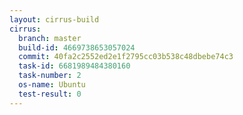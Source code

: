 ```yaml
---
layout: cirrus-build
cirrus:
  branch: master
  build-id: 4669738653057024
  commit: 40fa2c2552ed2e1f2795cc03b538c48dbebe74c3
  task-id: 6681989484380160
  task-number: 2
  os-name: Ubuntu
  test-result: 0
---
```

